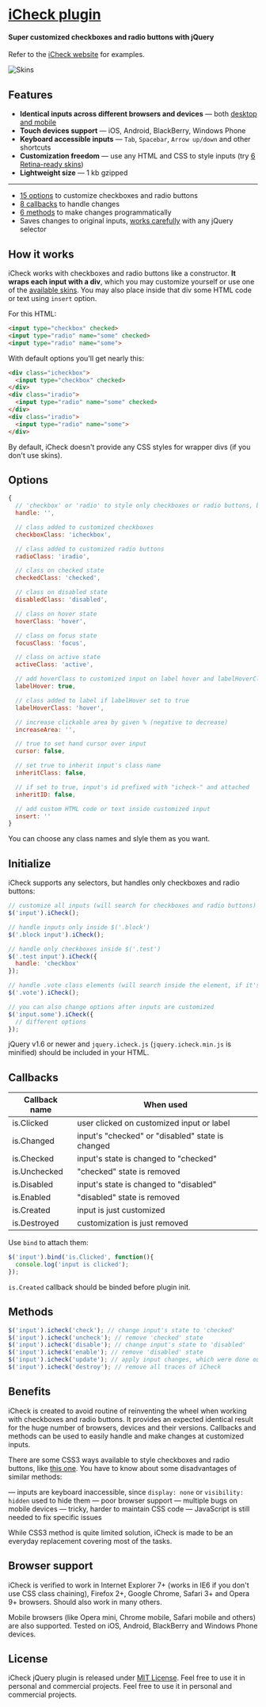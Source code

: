 # [iCheck plugin](http://damirfoy.com/iCheck/)
#### Super customized checkboxes and radio buttons with jQuery

Refer to the [iCheck website](http://damirfoy.com/iCheck/) for examples.

![Skins](http://damirfoy.com/iCheck/examples.png)


Features
--------

* **Identical inputs across different browsers and devices** — both [desktop and mobile](#browser-support)
* **Touch devices support** — iOS, Android, BlackBerry, Windows Phone
* **Keyboard accessible inputs** — `Tab`, `Spacebar`, `Arrow up/down` and other shortcuts
* **Customization freedom** — use any HTML and CSS to style inputs (try [6 Retina-ready skins](http://damirfoy.com/iCheck/))
* **Lightweight size** — 1 kb gzipped

-----

* [15 options](#options) to customize checkboxes and radio buttons
* [8 callbacks](#callbacks) to handle changes
* [6 methods](#methods) to make changes programmatically
* Saves changes to original inputs, [works carefully](#initialize) with any jQuery selector


How it works
------------

iCheck works with checkboxes and radio buttons like a constructor. **It wraps each input with a div**, which you may customize yourself or use one of the [available skins](http://damirfoy.com/iCheck/). You may also place inside that div some HTML code or text using `insert` option.

For this HTML:

```html
<input type="checkbox" checked>
<input type="radio" name="some" checked>
<input type="radio" name="some">
```
With default options you'll get nearly this:

```html
<div class="icheckbox">
  <input type="checkbox" checked>
</div>
<div class="iradio">
  <input type="radio" name="some" checked>
</div>
<div class="iradio">
  <input type="radio" name="some">
</div>
```
By default, iCheck doesn't provide any CSS styles for wrapper divs (if you don't use skins).


Options
-------

```js
{
  // 'checkbox' or 'radio' to style only checkboxes or radio buttons, both by default
  handle: '',

  // class added to customized checkboxes
  checkboxClass: 'icheckbox',

  // class added to customized radio buttons
  radioClass: 'iradio',

  // class on checked state
  checkedClass: 'checked',

  // class on disabled state
  disabledClass: 'disabled',

  // class on hover state
  hoverClass: 'hover',

  // class on focus state
  focusClass: 'focus',

  // class on active state
  activeClass: 'active',

  // add hoverClass to customized input on label hover and labelHoverClass to label on input hover
  labelHover: true,

  // class added to label if labelHover set to true
  labelHoverClass: 'hover',

  // increase clickable area by given % (negative to decrease)
  increaseArea: '',

  // true to set hand cursor over input
  cursor: false,

  // set true to inherit input's class name
  inheritClass: false,

  // if set to true, input's id prefixed with "icheck-" and attached
  inheritID: false,

  // add custom HTML code or text inside customized input
  insert: ''
}
```
You can choose any class names and slyle them as you want.


Initialize
----------

iCheck supports any selectors, but handles only checkboxes and radio buttons:

```js
// customize all inputs (will search for checkboxes and radio buttons)
$('input').iCheck();

// handle inputs only inside $('.block')
$('.block input').iCheck();

// handle only checkboxes inside $('.test')
$('.test input').iCheck({
  handle: 'checkbox'
});

// handle .vote class elements (will search inside the element, if it's not an input)
$('.vote').iCheck();

// you can also change options after inputs are customized
$('input.some').iCheck({
  // different options
});
```
jQuery v1.6 or newer and `jquery.icheck.js` (`jquery.icheck.min.js` is minified) should be included in your HTML.


Callbacks
---------

<table>
  <thead>
    <tr>
      <th>Callback name</th>
      <th>When used</th>
    </tr>
  </thead>
  <tbody>
    <tr>
      <td>is.Clicked</td>
      <td>user clicked on customized input or label</td>
    </tr>
    <tr>
      <td>is.Changed</td>
      <td>input's "checked" or "disabled" state is changed</td>
    </tr>
    <tr>
      <td>is.Checked</td>
      <td>input's state is changed to "checked"</td>
    </tr>
    <tr>
      <td>is.Unchecked</td>
      <td>"checked" state is removed</td>
    </tr>
    <tr>
      <td>is.Disabled</td>
      <td>input's state is changed to "disabled"</td>
    </tr>
    <tr>
      <td>is.Enabled</td>
      <td>"disabled" state is removed</td>
    </tr>
    <tr>
      <td>is.Created</td>
      <td>input is just customized</td>
    </tr>
    <tr>
      <td>is.Destroyed</td>
      <td>customization is just removed</td>
    </tr>
  </tbody>
</table>

Use `bind` to attach them:

```js
$('input').bind('is.Clicked', function(){
  console.log('input is clicked');
});
```

`is.Created` callback should be binded before plugin init.


Methods
-------

```js
$('input').icheck('check'); // change input's state to 'checked'
$('input').icheck('uncheck'); // remove 'checked' state
$('input').icheck('disable'); // change input's state to 'disabled'
$('input').icheck('enable'); // remove 'disabled' state
$('input').icheck('update'); // apply input changes, which were done outside the plugin
$('input').icheck('destroy'); // remove all traces of iCheck
```


Benefits
--------

iCheck is created to avoid routine of reinventing the wheel when working with checkboxes and radio buttons. It provides an expected identical result for the huge number of browsers, devices and their versions. Callbacks and methods can be used to easily handle and make changes at customized inputs.

There are some CSS3 ways available to style checkboxes and radio buttons, like [this one](http://webdesign.tutsplus.com/tutorials/htmlcss-tutorials/quick-tip-easy-css3-checkboxes-and-radio-buttons/). You have to know about some disadvantages of similar methods:

— inputs are keyboard inaccessible, since `display: none` or `visibility: hidden` used to hide them
— poor browser support
— multiple bugs on mobile devices
— tricky, harder to maintain CSS code
— JavaScript is still needed to fix specific issues

While CSS3 method is quite limited solution, iCheck is made to be an everyday replacement covering most of the tasks.


Browser support
---------------

iCheck is verified to work in Internet Explorer 7+ (works in IE6 if you don't use CSS class chaining), Firefox 2+, Google Chrome, Safari 3+ and Opera 9+ browsers. Should also work in many others.

Mobile browsers (like Opera mini, Chrome mobile, Safari mobile and others) are also supported. Tested on iOS, Android, BlackBerry and Windows Phone devices.


License
-------
iCheck jQuery plugin is released under [MIT License](http://en.wikipedia.org/wiki/MIT_License). Feel free to use it in personal and commercial projects. Feel free to use it in personal and commercial projects.
